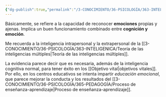 ```yaml
---
{"dg-publish":true,"permalink":"/3-CONOCIMIENTO/36-PSICOLOGÍA/363-INTELIGENICA/Inteligencia emocional/"}
---
```


Básicamente, se refiere a la capacidad de reconocer **emociones** propias y ajenas. Implica un buen funcionamiento combinado entre **cognición y emoción**.

Me recuerda a la inteligencia intrapersonal y la extrapersonal de la [[3-CONOCIMIENTO/36-PSICOLOGÍA/363-INTELIGENICA/Teoría de las inteligencias múltiples\|Teoría de las inteligencias múltiples]].

La evidencia parece decir que es necesaria, además de la inteligencia cognitiva normal, para tener éxito en los [[Objetivo vital\|objetivos vitales]]. Por ello, en los centros educativos se intenta impartir *educación emocional*, que parece mejorar la conducta y los resultados del [[3-CONOCIMIENTO/36-PSICOLOGÍA/365-PEDAGOGÍA/Proceso de enseñanza-aprendizaje\|Proceso de enseñanza-aprendizaje]].